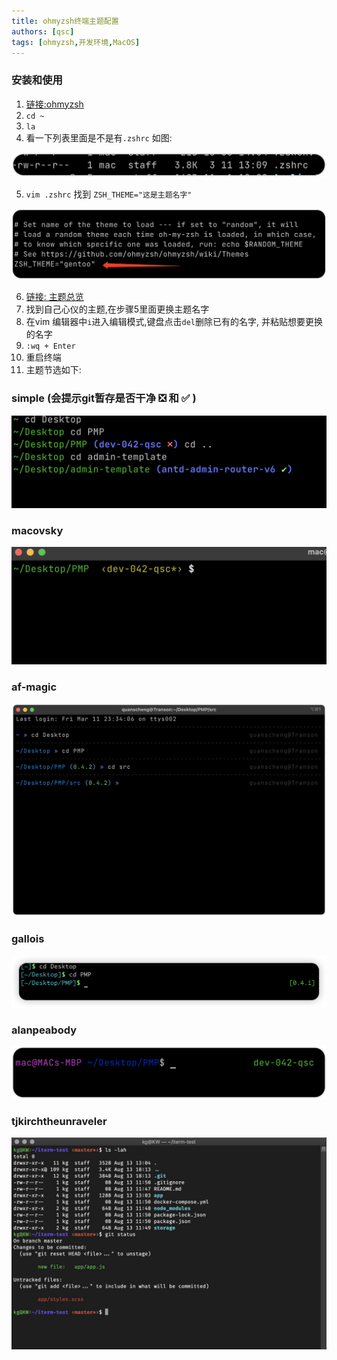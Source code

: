 ```yaml
---
title: ohmyzsh终端主题配置
authors: [qsc]
tags: [ohmyzsh,开发环境,MacOS]
---
```


### 安装和使用

1. [链接:ohmyzsh](https://github.com/ohmyzsh/ohmyzsh)
2. `cd ~`
3. `la`
4. 看一下列表里面是不是有`.zshrc` 如图: 

![image.png](./img/ohmyzsh001.png)

5. `vim .zshrc` 找到 `ZSH_THEME="这是主题名字"` 

![image.png](./img/ohmyzsh002.png)

6. [链接: 主题总览](https://github.com/ohmyzsh/ohmyzsh/wiki/Themes)
7. 找到自己心仪的主题,在步骤5里面更换主题名字
8. 在vim 编辑器中`i`进入编辑模式,键盘点击`del`删除已有的名字, 并粘贴想要更换的名字
9. `:wq + Enter`
10. 重启终端
11. 主题节选如下: 

### simple (会提示git暂存是否干净 ❎  和 ✅ )

![image.png](./img/ohmyzsh003.png)

### macovsky

![image.png](./img/ohmyzsh004.png)

### af-magic

![image.png](./img/ohmyzsh005.png)

### gallois

![image.png](./img/ohmyzsh006.png)

### alanpeabody

![image.png](./img/ohmyzsh007.png)

### tjkirchtheunraveler

![image.png](./img/ohmyzsh008.png)
